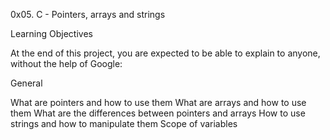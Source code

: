 0x05. C - Pointers, arrays and strings

Learning Objectives

At the end of this project, you are expected to be able to explain to anyone, without the help of Google:

General

What are pointers and how to use them
What are arrays and how to use them
What are the differences between pointers and arrays
How to use strings and how to manipulate them
Scope of variables
